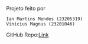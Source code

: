 Projeto feito por 
```
Ian Martins Mendes (23205319)
Vinicius Magnus (23201046)
```

GitHub Repo:[Link](https://github.com/Messier1071/ServiceElevator) 